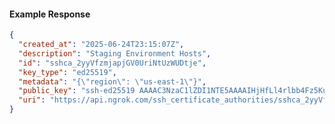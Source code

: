 <!-- Code generated for API Clients. DO NOT EDIT. -->

#### Example Response

```json
{
  "created_at": "2025-06-24T23:15:07Z",
  "description": "Staging Environment Hosts",
  "id": "sshca_2yyVfzmjapjGV0UriNtUzWUDtje",
  "key_type": "ed25519",
  "metadata": "{\"region\": \"us-east-1\"}",
  "public_key": "ssh-ed25519 AAAAC3NzaC1lZDI1NTE5AAAAIHjHfLl4rlbb4Fz5Ku7ieyB517Nx9C4qPHitxNZ9dLAR",
  "uri": "https://api.ngrok.com/ssh_certificate_authorities/sshca_2yyVfzmjapjGV0UriNtUzWUDtje"
}
```
